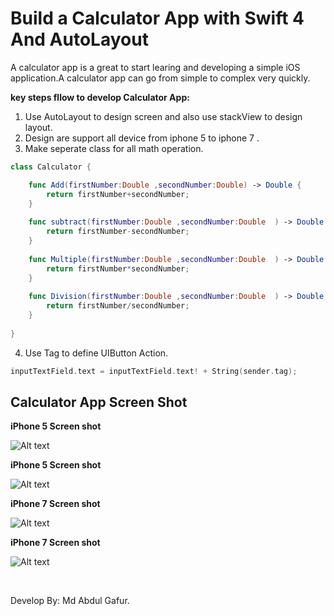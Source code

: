 <h1>Build a Calculator App with Swift 4 And AutoLayout </h1>

A calculator app is a great to start learing and developing a simple iOS application.A calculator app can go from simple to complex very quickly.

<b> key steps fllow to develop Calculator App: </b>

1. Use AutoLayout to design screen and also use stackView to design layout.
2. Design are support all device from iphone 5 to iphone 7 . 
3. Make seperate class for all math operation. 

```swift
class Calculator {

    func Add(firstNumber:Double ,secondNumber:Double) -> Double {
        return firstNumber+secondNumber;
    }
    
    func subtract(firstNumber:Double ,secondNumber:Double  ) -> Double {
        return firstNumber-secondNumber;
    }
    
    func Multiple(firstNumber:Double ,secondNumber:Double  ) -> Double {
        return firstNumber*secondNumber;
    }
    
    func Division(firstNumber:Double ,secondNumber:Double  ) -> Double {
        return firstNumber/secondNumber;
    }
    
}
```

4. Use Tag to define UIButton Action. 

```swift
inputTextField.text = inputTextField.text! + String(sender.tag);
```

<H2> Calculator App Screen Shot</H2>

<b>iPhone 5 Screen shot</b>

![Alt text](https://github.com/gafurcseku/swift-calculator/blob/master/ScreenShot/Iphone%205_01.png "iPhone 5 Screen shot")

<b>iPhone 5 Screen shot</b>

![Alt text](https://github.com/gafurcseku/swift-calculator/blob/master/ScreenShot/Iphone%205_02.png "iPhone 5 Screen shot")

<b>iPhone 7 Screen shot</b>

![Alt text](https://github.com/gafurcseku/swift-calculator/blob/master/ScreenShot/Iphone%207%20Plus_01.png "iPhone 7 Screen shot")

<b>iPhone 7 Screen shot</b>

![Alt text](https://github.com/gafurcseku/swift-calculator/blob/master/ScreenShot/Iphone%207%20Plus_02.png "iPhone 7 Screen shot")

</br>

Develop By:
Md Abdul Gafur.
